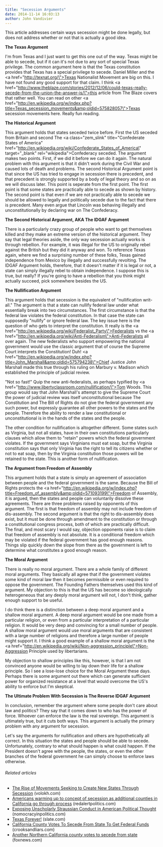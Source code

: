 ```yaml
---
title: "Secession Arguments"
date: 2014-11-14 16:03:13
author: John Vandivier
---
```




This article addresses certain ways secession might be done legally, but does not address whether or not that is actually a good idea.

<strong>The Texas Argument</strong>

I'm from Texas and I just want to get this one out of the way. Texas might be able to secede, but if it can it's not due to any sort of special Texas privilege. The common argument here is that the Texas constitution provides that Texas has a special privilege to secede. Daniel Miller and the <a href=\"http://texnat.org/\">Texas Nationalist Movement</a> are big on this. I have not found any good support for that claim. I think <a href=\"http://www.theblaze.com/stories/2012/12/06/could-texas-really-secede-from-the-union-the-answer-is/\">this article from The Blaze</a> covers that rather well. You can read on other <a href=\"http://en.wikipedia.org/w/index.php?title=Texas_secession_movements&amp;oldid=575828057\">Texas secession movements here</a>. Really fun reading.

<strong>The Historical Argument</strong>

This argument holds that states seceded twice before. First the US seceded from Britain and second The <a class=\"zem_slink\" title=\"Confederate States of America\" href=\"http://en.wikipedia.org/wiki/Confederate_States_of_America\" target=\"_blank\" rel=\"wikipedia\">Confederacy</a> seceded. The argument makes two points. First, if we did it before we can do it again. The natural problem with this argument is that it didn't work during the Civil War and caused lots of death and problems. The second Historical Argument point is that since the US has tried to engage in secession there is precedent, and that precedent is strongly supported by a body of legal theory and so on as we will discuss later. This point is seperate from the first point. The first point is that some states are practically able to secede as shown by history. The second point is that even if we are not practically able to secede we should be allowed to legally and politically secede due to the fact that there is precedent. Many even argue that Lincoln was behaving illegally and unconstitutionally by declaring war on The Confederacy.

<strong>The Second Historical Argument, AKA The IDGAF Argument</strong>

There is a particularly crazy group of people who want to get themselves killed and they make an extreme version of the historical argument. They say that legal theories aside, the only way secession actually works is through rebellion. For example, it was illegal for the US to originally rebel against the British but they did it anyway and won. To reference Texas again, where we find a surprising number of these folks, Texas gained independence from Mexico by illegally and successfully revolting. The IDGAF Argument holds, therefore, that it doesn't matter if it is legal or not, a state can simply illegally rebel to obtain independence. I suppose this is true, but really? If you're going to have a rebellion that you think might actually succeed, pick somewhere besides the US.

<strong>The Nullification Argument</strong>

This argument holds that secession is the equivalent of \"nullification writ-all.\" The argument is that a state can nullify federal law under what essentially break into two circumstances. The first circumstance is that the federal law violates the federal constitution. In that case the state can supposedly \"nullify\" or ignore federal law. The key issue here is the question of who gets to interpret the constitution. It really is the <a href=\"http://en.wikipedia.org/wiki/Federalist_Party\">Federalists</a> vs the <a href=\"http://en.wikipedia.org/wiki/Anti-Federalism\">Anti-Federalists</a> all over again. The new federalists who support empowering the national government would use the classic argument that of course the Supreme Court interprets the Constitution! Duh! <a href=\"http://en.wikipedia.org/w/index.php?title=John_Marshall&amp;oldid=575794238\">Chief Justice John Marshall</a> made this true through his ruling on Marbury v. Madison which established the principle of judicial review.

\"Not so fast!\" Quip the new anti-federalists, as perhaps typified by <a href=\"http://www.libertyclassroom.com/nullification/\">Tom Woods</a>. This group would say that John Marshall's attempt to give the Supreme Court the power of judicial review was itself unconstitutional because The Constitution and The Bill of Rights do not give the federal government any such power, but expressly guarantee all other powers to the states and the people. Therefore the ability to render a law constitutional or unconstitutional is in the hands of the states and the people.

The other condition for nullification is altogether different. Some states such as Virginia, but not all states, have in their own constitutions particularly clauses which allow them to \"retain\" powers which the federal government violates. If the government says Virginians must eat soap, but the Virginia constitution says that only Virginia has the right to tell its citizens whether or not to eat soap, then by the Virginia constitution those powers will be retained to the state. This is another form of nullification.

<strong>The Argument from Freedom of Assembly</strong>

This argument holds that a state is simply an agreement of association between people and the federal government is the same. Because the Bill of Rights protects the <a href=\"http://en.wikipedia.org/w/index.php?title=Freedom_of_assembly&amp;oldid=571093199\">Freedom of Assembly</a>, it is argued, then the states and people can voluntarily dissolve these agreements. There are three problems raised by opponents of this argument. The first is that freedom of assembly may not include freedom of dis-assembly. The second argument is that the right to dis-assembly does exist, but it must be done through amendment to the constitution or through a constitutional congress process, both of which are practically difficult. The final, and most scary I would say, objection opponents raise is to claim that freedom of assembly is not absolute. It is a conditional freedom which may be violated if the federal government has good enough reasons. Things slip quickly down the slope from there as the government is left to determine what constitutes a good enough reason.

<strong>The Moral Argument</strong>

There is really no moral argument. There are a whole family of different moral arguments. They basically all agree that if the government violates some kind of moral law then it becomes permissible or even required to oppose the government. The Founding Fathers themselves used this kind of argument. My objection to this is that the US has become so ideologically heterogeneous that any deeply moral argument will not, I don't think, gather enough support to be useful.

I do think there is a distinction between a deep moral argument and a shallow moral argument. A deep moral argument would be one made from a particular religion, or even from a particular interpretation of a particular religion. It would be very deep and convincing for a small number of people. A shallow moral argument would use moral arguments that are consistent with a large number of religions and therefore a large number of people might support it. I think a good example of a shallow moral argument is the <a href=\"http://en.wikipedia.org/wiki/Non-aggression_principle\">Non-Aggression Principle</a> used by libertarians.

My objection to shallow principles like this, however, is that I am not convinced anyone would be willing to lay down their life for a shallow principle. So I see a lose-lose choice for the Moral Argument these days. Perhaps there is some argument out there which can generate sufficient power for organized resistance at a level that would overcome the US's ability to enforce but I'm skeptical.

<strong>The Ultimate Problem With Secession is The Reverse IDGAF Argument</strong>

In conclusion, remember the argument where some people don't care about law and politics? They say that it comes down to who has the power of force. Whoever can enforce the law is the real sovereign. This argument is ultimately true, but it cuts both ways. This argument is actually the primary problem with any argument for secession.

Let's say the arguments for nullification and others are hypothetically all correct. In this situation the states and people should be able to secede. Unfortunately, contrary to what should happen is what could happen. If the President doesn't agree with the people, the states, or even the other branches of the federal government he can simply choose to enforce laws otherwise.
<h6 class=\"zemanta-related-title\" style=\"font-size:1em;\">Related articles</h6>
<ul class=\"zemanta-article-ul\">
	<li class=\"zemanta-article-ul-li\"><a href=\"http://www.volokh.com/2013/09/13/rise-movements-seeking-create-new-states-secession/\" target=\"_blank\">The Rise of Movements Seeking to Create New States Through Secession</a> (volokh.com)</li>
	<li class=\"zemanta-article-ul-li\"><a href=\"http://redalertpolitics.com/2013/09/26/americans-warming-up-to-concept-of-secession-as-additional-counties-in-california-go-through-process/\" target=\"_blank\">Americans warming up to concept of secession as additional counties in California go through process</a> (redalertpolitics.com)</li>
	<li class=\"zemanta-article-ul-li\"><a href=\"http://nomocracyinpolitics.com/2013/10/01/exposing-unscholarly-straussian-conduct-in-american-political-thought/\" target=\"_blank\">Exposing Unscholarly Straussian Conduct in American Political Thought</a> (nomocracyinpolitics.com)</li>
	<li class=\"zemanta-article-ul-li\"><a href=\"http://www.slate.com/articles/arts/books/2013/09/texas_secession_novels_reviewed.html\" target=\"_blank\">Texas Forever!</a> (slate.com)</li>
	<li class=\"zemanta-article-ul-li\"><a href=\"http://crooksandliars.com/karoli/california-county-votes-secede-state-get-fe\" target=\"_blank\">California County Votes To Secede From State To Get Federal Funds</a> (crooksandliars.com)</li>
	<li class=\"zemanta-article-ul-li\"><a href=\"http://www.foxnews.com/politics/2013/09/25/another-california-county-votes-to-secede-from-state/\" target=\"_blank\">Another Northern California county votes to secede from state</a> (foxnews.com)</li>
</ul>